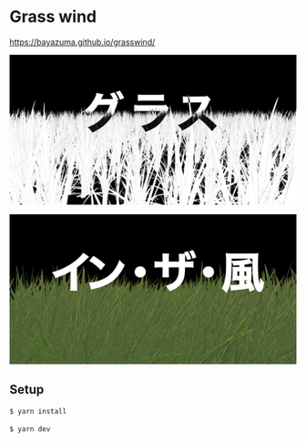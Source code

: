 # Grass wind
https://bayazuma.github.io/grasswind/

![imgae1 of grasswind](./screenshot1.png)

![imgae2 of grasswind](./screenshot2.png)

## Setup

```bash
$ yarn install
```

```bash
$ yarn dev
```
